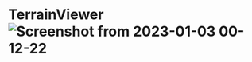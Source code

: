 # TerrainViewer![Screenshot from 2023-01-03 00-12-22](https://user-images.githubusercontent.com/49200879/212570852-62e6c4b9-c68f-4b07-92b4-abe974dfabcc.png)
